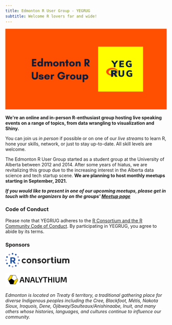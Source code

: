 ```yaml
---
title: Edmonton R User Group - YEGRUG
subtitle: Welcome R lovers far and wide!
---
```


![banner](assets/images/YEGRUG-banner.jpg)

**We're an online and in-person R-enthusiast group hosting live speaking events on a range of topics, from data wrangling to visualization and Shiny.**

You can join us _in person_ if possible or on one of our _live streams_ to learn R, hone your skills, network, or just to stay up-to-date. All skill levels are welcome.

The Edmonton R User Group started as a student group at the University of Alberta between 2012 and 2014. After some years of hiatus, we are revitalizing this group due to the increasing interest in the Alberta data science and tech startup scene. **We are planning to host monthly meetups starting in September, 2021.**

***If you would like to present in one of our upcoming meetups, please get in touch with the organizers by on the groups' [Meetup page](https://www.meetup.com/edmonton-r-user-group-yegrug/)***

### Code of Conduct

Please note that YEGRUG adheres to the [R Consortium and the R Community Code of Conduct](https://wiki.r-consortium.org/view/R_Consortium_and_the_R_Community_Code_of_Conduct). By participating in YEGRUG, you agree to abide by its terms.

### Sponsors

<a href="https://www.r-consortium.org/"><img src="assets/images/RConsortium-mark.png" width="200px" /></a>

<a href="https://analythium.io/"><img src="assets/images/Analythium-mark.png" width="200px" /></a>

_Edmonton is located on Treaty 6 territory, a traditional gathering place for diverse Indigenous peoples including the Cree, Blackfoot, Métis, Nakota Sioux, Iroquois, Dene, Ojibway/Saulteaux/Anishinaabe, Inuit, and many others whose histories, languages, and cultures continue to influence our community._
